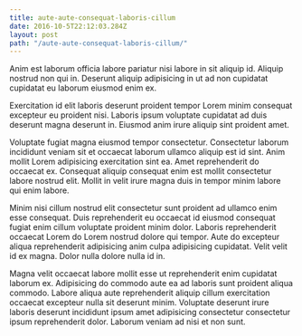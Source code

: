 ```yaml
---
title: aute-aute-consequat-laboris-cillum
date: 2016-10-5T22:12:03.284Z
layout: post
path: "/aute-aute-consequat-laboris-cillum/"
---
```


Anim est laborum officia labore pariatur nisi labore in sit aliquip id. Aliquip nostrud non qui in. Deserunt aliquip adipisicing in ut ad non cupidatat cupidatat eu laborum eiusmod enim ex.

Exercitation id elit laboris deserunt proident tempor Lorem minim consequat excepteur eu proident nisi. Laboris ipsum voluptate cupidatat ad duis deserunt magna deserunt in. Eiusmod anim irure aliquip sint proident amet.

Voluptate fugiat magna eiusmod tempor consectetur. Consectetur laborum incididunt veniam sit et occaecat laborum ullamco aliquip est id sint. Anim mollit Lorem adipisicing exercitation sint ea. Amet reprehenderit do occaecat ex. Consequat aliquip consequat enim est mollit consectetur labore nostrud elit. Mollit in velit irure magna duis in tempor minim labore qui enim labore.

Minim nisi cillum nostrud elit consectetur sunt proident ad ullamco enim esse consequat. Duis reprehenderit eu occaecat id eiusmod consequat fugiat enim cillum voluptate proident minim dolor. Laboris reprehenderit occaecat Lorem do Lorem nostrud dolore qui tempor. Aute do excepteur aliqua reprehenderit adipisicing anim culpa adipisicing cupidatat. Velit velit id ex magna. Dolor nulla dolore nulla id in.

Magna velit occaecat labore mollit esse ut reprehenderit enim cupidatat laborum ex. Adipisicing do commodo aute ea ad laboris sunt proident aliqua commodo. Labore aliqua aute reprehenderit aliquip cillum exercitation occaecat excepteur nulla sit deserunt minim. Voluptate deserunt irure laboris deserunt incididunt ipsum amet adipisicing consectetur consectetur ipsum reprehenderit dolor. Laborum veniam ad nisi et non sunt.
